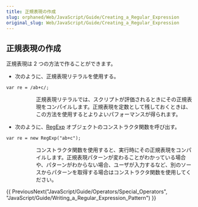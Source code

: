 ```yaml
---
title: 正規表現の作成
slug: orphaned/Web/JavaScript/Guide/Creating_a_Regular_Expression
original_slug: Web/JavaScript/Guide/Creating_a_Regular_Expression
---
```

## 正規表現の作成

正規表現は 2 つの方法で作ることができます。

- 次のように、正規表現リテラルを使用する。

```
var re = /ab+c/;
```

<dl><dd><dl><dd>正規表現リテラルでは、スクリプトが評価されるときにその正規表現をコンパイルします。正規表現を定数として残しておくときは、この方法を使用するとよりよいパフォーマンスが得られます。</dd></dl></dd></dl>

- 次のように、[RegExp](/ja/JavaScript/Reference/Global_Objects/RegExp) オブジェクトのコンストラクタ関数を呼び出す。

```
var re = new RegExp("ab+c");
```

<dl><dd><dl><dd>コンストラクタ関数を使用すると、実行時にその正規表現をコンパイルします。正規表現パターンが変わることがわかっている場合や、パターンがわからない場合、ユーザが入力するなど、別のソースからパターンを取得する場合はコンストラクタ関数を使用してください。</dd></dl></dd></dl>

{{ PreviousNext("JavaScript/Guide/Operators/Special_Operators", "JavaScript/Guide/Writing_a_Regular_Expression_Pattern") }}
